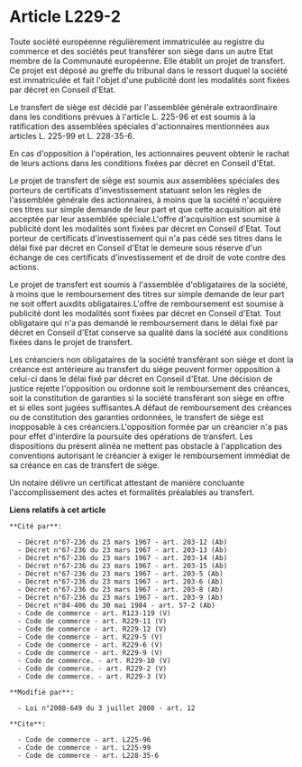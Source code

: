 # Article L229-2

Toute société européenne régulièrement immatriculée au registre du commerce et des sociétés peut transférer son siège dans un
autre Etat membre de la Communauté européenne. Elle établit un projet de transfert. Ce projet est déposé au greffe du
tribunal dans le ressort duquel la société est immatriculée et fait l'objet d'une publicité dont les modalités sont fixées
par décret en Conseil d'Etat. 

Le transfert de siège est décidé par l'assemblée générale extraordinaire dans les conditions prévues à l'article L. 225-96 et
est soumis à la ratification des assemblées spéciales d'actionnaires mentionnées aux articles L. 225-99 et L. 228-35-6.

En cas d'opposition à l'opération, les actionnaires peuvent obtenir le rachat de leurs actions dans les conditions fixées par
décret en Conseil d'Etat. 

Le projet de transfert de siège est soumis aux assemblées spéciales des porteurs de certificats d'investissement statuant
selon les règles de l'assemblée générale des actionnaires, à moins que la société n'acquière ces titres sur simple demande de
leur part et que cette acquisition ait été acceptée par leur assemblée spéciale.L'offre d'acquisition est soumise à publicité
dont les modalités sont fixées par décret en Conseil d'Etat. Tout porteur de certificats d'investissement qui n'a pas cédé
ses titres dans le délai fixé par décret en Conseil d'Etat le demeure sous réserve d'un échange de ces certificats
d'investissement et de droit de vote contre des actions. 

Le projet de transfert est soumis à l'assemblée d'obligataires de la société, à moins que le remboursement des titres sur
simple demande de leur part ne soit offert auxdits obligataires.L'offre de remboursement est soumise à publicité dont les
modalités sont fixées par décret en Conseil d'Etat. Tout obligataire qui n'a pas demandé le remboursement dans le délai fixé
par décret en Conseil d'Etat conserve sa qualité dans la société aux conditions fixées dans le projet de transfert. 

Les créanciers non obligataires de la société transférant son siège et dont la créance est antérieure au transfert du siège
peuvent former opposition à celui-ci dans le délai fixé par décret en Conseil d'Etat. Une décision de justice rejette
l'opposition ou ordonne soit le remboursement des créances, soit la constitution de garanties si la société transférant son
siège en offre et si elles sont jugées suffisantes.A défaut de remboursement des créances ou de constitution des garanties
ordonnées, le transfert de siège est inopposable à ces créanciers.L'opposition formée par un créancier n'a pas pour effet
d'interdire la poursuite des opérations de transfert. Les dispositions du présent alinéa ne mettent pas obstacle à
l'application des conventions autorisant le créancier à exiger le remboursement immédiat de sa créance en cas de transfert de
siège. 

Un notaire délivre un certificat attestant de manière concluante l'accomplissement des actes et formalités préalables au
transfert.

**Liens relatifs à cet article**

	**Cité par**:

	  - Décret n°67-236 du 23 mars 1967 - art. 203-12 (Ab)
	  - Décret n°67-236 du 23 mars 1967 - art. 203-13 (Ab)
	  - Décret n°67-236 du 23 mars 1967 - art. 203-14 (Ab)
	  - Décret n°67-236 du 23 mars 1967 - art. 203-15 (Ab)
	  - Décret n°67-236 du 23 mars 1967 - art. 203-5 (Ab)
	  - Décret n°67-236 du 23 mars 1967 - art. 203-6 (Ab)
	  - Décret n°67-236 du 23 mars 1967 - art. 203-8 (Ab)
	  - Décret n°67-236 du 23 mars 1967 - art. 203-9 (Ab)
	  - Décret n°84-406 du 30 mai 1984 - art. 57-2 (Ab)
	  - Code de commerce - art. R123-119 (V)
	  - Code de commerce - art. R229-11 (V)
	  - Code de commerce - art. R229-12 (V)
	  - Code de commerce - art. R229-5 (V)
	  - Code de commerce - art. R229-6 (V)
	  - Code de commerce - art. R229-9 (V)
	  - Code de commerce. - art. R229-10 (V)
	  - Code de commerce. - art. R229-2 (V)
	  - Code de commerce. - art. R229-3 (V)

	**Modifié par**:

	  - Loi n°2008-649 du 3 juillet 2008 - art. 12

	**Cite**:

	  - Code de commerce - art. L225-96
	  - Code de commerce - art. L225-99
	  - Code de commerce - art. L228-35-6
